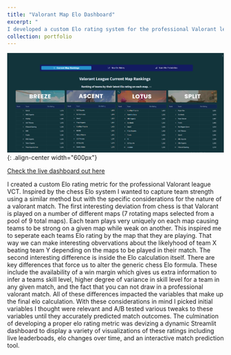 ```yaml
---
title: "Valorant Map Elo Dashboard"
excerpt: "
I developed a custom Elo rating system for the professional Valorant league VCT, adapting the traditional chess Elo system to account for Valorant's unique aspects, such as different maps and no possibility of draws. This system separates each team's Elo rating by map and incorporates factors like win margins and skill variance. Through A/B testing, I refined the model for accurate match predictions. The result is a dynamic Streamlit dashboard showcasing live leaderboards, Elo changes, and an interactive match prediction tool.<br/>"
collection: portfolio
---
```


![valorant_app](valorant_app.PNG)
{: .align-center width="600px"}

[Check the live dashboard out here](https://valorant-map-dashboard-489cd7b1350b.herokuapp.com/)

I created a custom Elo rating metric for the professional Valorant league VCT. Inspired by the chess Elo system I wanted to capture team strength using a similar method but with the specific considerations for the nature of a valorant match. The first interesting deviation from chess is that Valorant is played on a number of different maps (7 rotating maps selected from a pool of 9 total maps). Each team plays very uniquely on each map causing teams to be strong on a given map while weak on another. This inspired me to seperate each teams Elo rating by the map that they are playing. That way we can make interesting obvervations about the likelyhood of team X beating team Y depending on the maps to be played in their match. The second interesting difference is inside the Elo calculation itself. There are key differences that force us to alter the generic chess Elo formula. These include the availability of a win margin which gives us extra information to infer a teams skill level, higher degree of variance in skill level for a team in any given match, and the fact that you can not draw in a professional valorant match. All of these differences impacted the variables that make up the final elo calculation. With these considerations in mind I picked initial variables I thought were relevant and A/B tested various tweaks to these variables until they accurately predicted match outcomes. The culmination of developing a proper elo rating metric was devizing a dynamic Streamlit dashboard to display a variety of visualizations of these ratings including live leaderboads, elo changes over time, and an interactive match prediction tool.
